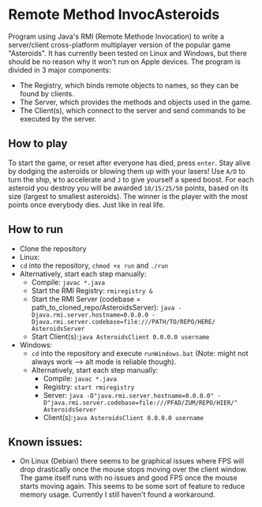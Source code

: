 # Remote Method InvocAsteroids
Program using Java's RMI (Remote Methode Invocation) to write a server/client cross-platform multiplayer version of the popular game "Asteroids".
It has currently been tested on Linux and Windows, but there should be no reason why it won't run on Apple devices.
The program is divided in 3 major components:
* The Registry, which binds remote objects to names, so they can be found by clients.
* The Server, which provides the methods and objects used in the game.
* The Client(s), which connect to the server and send commands to be executed by the server.

## How to play
To start the game, or reset after everyone has died, press `enter`.
Stay alive by dodging the asteroids or blowing them up with your lasers!
Use `A/D` to turn the ship, `W` to accelerate and `J` to give yourself a speed boost.
For each asteroid you destroy you will be awarded ```10/15/25/50``` points, based on its size (largest to smallest asteroids).
The winner is the player with the most points once everybody dies. Just like in real life.

## How to run
* Clone the repository
*  Linux:
  * `cd` into the repository, `chmod +x run` and `./run`
  * Alternatively, start each step manually:
    * Compile: `javac *.java`
    * Start the RMI Registry: `rmiregistry &`
    * Start the RMI Server (codebase = path_to_cloned_repo/AsteroidsServer): `java -Djava.rmi.server.hostname=0.0.0.0 -Djava.rmi.server.codebase=file:///PATH/TO/REPO/HERE/ AsteroidsServer`
    * Start Client(s):`java AsteroidsClient 0.0.0.0 username` 
* Windows:
  * `cd` into the repository and execute `runWindows.bat` (Note: might not always work --> alt mode is reliable though).
  * Alternatively, start each step manually:
    * Compile: `javac *.java`
    * Registry: `start rmiregistry`
    * Server: `java -D"java.rmi.server.hostname=0.0.0.0" -D"java.rmi.server.codebase=file:///PFAD/ZUM/REPO/HIER/" AsteroidsServer`
    * Client(s):`java AsteroidsClient 0.0.0.0 username`

## Known issues:
* On Linux (Debian) there seems to be graphical issues where FPS will drop drastically once the mouse stops moving over the client window. The game itself runs with no issues and good FPS once the mouse starts moving again. This seems to be some sort of feature to reduce memory usage. Currently I still haven't found a workaround.
